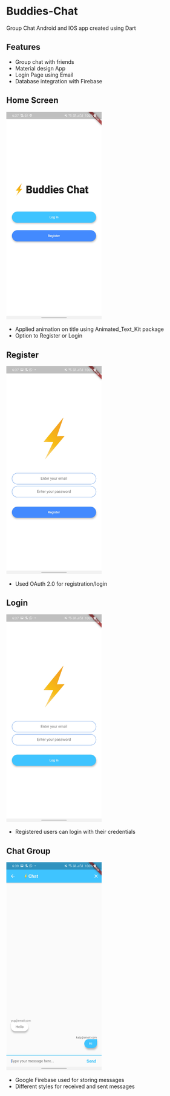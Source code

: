 # Buddies-Chat
Group Chat Android and IOS app created using Dart

## Features
* Group chat with friends
* Material design App
* Login Page using Email
* Database integration with Firebase

## Home Screen
<img src="./images/home.jpg" width="50%" alt="Home"/>

* Applied animation on title using Animated_Text_Kit package
* Option to Register or Login

## Register
<img src="./images/register.jpg" width="50%" alt="Register"/>

* Used OAuth 2.0 for registration/login

## Login
<img src="./images/login.jpg" width="50%" alt="Login"/>

* Registered users can login with their credentials

## Chat Group
<img src="./images/chat.jpg" width="50%" alt="Chat"/>

* Google Firebase used for storing messages
* Different styles for received and sent messages


